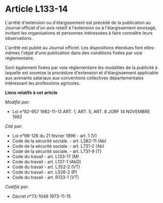 # Article L133-14

L'arrêté d'extension ou d'élargissement est précédé de la publication au Journal officiel d'un avis relatif à l'extension ou
à l'élargissement envisagé, invitant les organisations et personnes intéressées à faire connaître leurs observations.

L'arrêté est publié au Journal officiel. Les dispositions étendues font elles-mêmes l'objet d'une publication dans des
conditions fixées par voie réglementaire.

Sont également fixées par voie réglementaire les modalités de la publicité à laquelle est soumise la procédure d'extension et
d'élargissement applicable aux avenants salariaux aux conventions collectives départementales intéressant les professions
agricoles.

**Liens relatifs à cet article**

_Modifié par_:

  - Loi n°82-957 1982-11-13 ART. 1, ART. 5, ART. 8 JORF 14 NOVEMBRE 1982

_Cité par_:

  - Loi n°96-126 du 21 février 1996 - art. 1 (V)
  - Code de la sécurité sociale. - art. L382-11 (Ab)
  - Code de la sécurité sociale. - art. L731-2 (Ab)
  - Code de la sécurité sociale. - art. L731-9 (T)
  - Code du travail - art. L133-17 (M)
  - Code du travail - art. L137-1 (AbD)
  - Code du travail - art. L352-2 (VT)
  - Code du travail - art. L526-2 (P)
  - Code du travail - art. R133-1 (VT)

_Codifié par_:

  - Décret n°73-1046 1973-11-15
